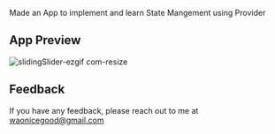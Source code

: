 
Made an App to implement and learn State Mangement using Provider

## App Preview
![slidingSlider-ezgif com-resize](https://github.com/pawan-wao/sliderApp_learningProvider/assets/119276655/73e42ffb-a53a-403d-bb49-c0ea75a9c99c)

## Feedback
If you have any feedback, please reach out to me at waonicegood@gmail.com
